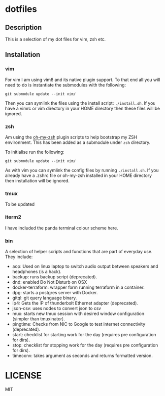 # dotfiles

## Description

This is a selection of my dot files for vim, zsh etc.

## Installation

### vim

For vim I am using vim8 and its native plugin support. To that end all you will need to do is instantiate the submodules with the following:

```shell
git submodule update --init vim/
```

Then you can symlink the files using the install script: `./install.sh`. If you have a vimrc or vim directory in your HOME directory then these files will be ignored.

### zsh

Am using the [oh-my-zsh](https://github.com/robbyrussell/oh-my-zsh) plugin scripts to help bootstrap my ZSH environment. This has been added as a submodule under `zsh` directory.

To initialise run the following:

```shell
git submodule update --init vim/
```

As with vim you can symlink the config files by running `./install.sh`. If you already have a .zshrc file or oh-my-zsh installed in your HOME directory then installation will be ignored.

### tmux

To be updated

### iterm2

I have included the panda terminal colour scheme here.

### bin

A selection of helper scripts and functions that are part of everyday use. They include:

- aop: Used on linux laptop to switch audio output between speakers and headphones (is a hack).
- backup: runs backup script (deprecated).
- dnd: enabled Do Not Disturb on OSX
- docker-terraform: wrapper form running terraform in a container.
- dpg: starts a postgres server with Docker.
- gitql: git query language binary.
- ip4: Gets the IP of thunderbolt Ethernet adapter (deprecated).
- json-csv: uses nodes to convert json to csv
- mux: starts new tmux session with desired window configuration (simpler than tmuxinator).
- pingtime: Checks from NIC to Google to test internet connectivity (deprecated).
- start: checklist for starting work for the day (requires pre configuration for dirs).
- stop: checklist for stopping work for the day (requires pre configuration for dirs).
- timeconv: takes argument as seconds and returns formatted version.

# LICENSE

MIT
